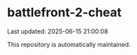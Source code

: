 # battlefront-2-cheat

Last updated: 2025-06-15 21:00:08

This repository is automatically maintained.

